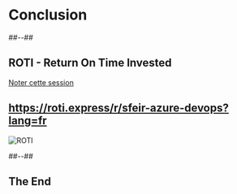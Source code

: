 <!-- .slide: class="transition" -->
# Conclusion

##--##
## ROTI - Return On Time Invested

[Noter cette session](https://roti.express/r/sfeir-azure-devops?lang=fr)

## https://roti.express/r/sfeir-azure-devops?lang=fr

![ROTI](./assets/images/roti.png)


##--##

## The End